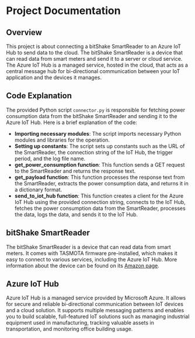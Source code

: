 # Project Documentation

## Overview

This project is about connecting a bitShake SmartReader to an Azure IoT Hub to send data to the cloud. The bitShake SmartReader is a device that can read data from smart meters and send it to a server or cloud service. The Azure IoT Hub is a managed service, hosted in the cloud, that acts as a central message hub for bi-directional communication between your IoT application and the devices it manages.

## Code Explanation

The provided Python script `connector.py` is responsible for fetching power consumption data from the bitShake SmartReader and sending it to the Azure IoT Hub. Here is a brief explanation of the code:

- **Importing necessary modules**: The script imports necessary Python modules and libraries for the operation.
- **Setting up constants**: The script sets up constants such as the URL of the SmartReader, the connection string of the IoT Hub, the trigger period, and the log file name.
- **get_power_consumption function**: This function sends a GET request to the SmartReader and returns the response text.
- **get_payload function**: This function processes the response text from the SmartReader, extracts the power consumption data, and returns it in a dictionary format.
- **send_to_iot_hub function**: This function creates a client for the Azure IoT Hub using the provided connection string, connects to the IoT Hub, fetches the power consumption data from the SmartReader, processes the data, logs the data, and sends it to the IoT Hub.

## bitShake SmartReader

The bitShake SmartReader is a device that can read data from smart meters. It comes with TASMOTA firmware pre-installed, which makes it easy to connect to various services, including the Azure IoT Hub. More information about the device can be found on its [Amazon page](https://www.amazon.de/-/en/bitShake-SmartMeterReader-Reading-TASMOTA-Pre-Installed/dp/B0BN6CP2LV/ref=sr_1_3?crid=1HW1DCZPN18B3&keywords=bit+shake+smart+meter&qid=1707914594&sprefix=bitshak%2Caps%2C248&sr=8-3).

## Azure IoT Hub

Azure IoT Hub is a managed service provided by Microsoft Azure. It allows for secure and reliable bi-directional communication between IoT devices and a cloud solution. It supports multiple messaging patterns and enables you to build scalable, full-featured IoT solutions such as managing industrial equipment used in manufacturing, tracking valuable assets in transportation, and monitoring office building usage.
